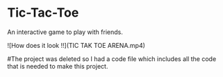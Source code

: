 # Tic-Tac-Toe
An interactive game to play with friends.

![How does it look !!](TIC TAK TOE ARENA.mp4)

#The project was deleted so I had a code file which includes all the code that is needed to make this project. 
